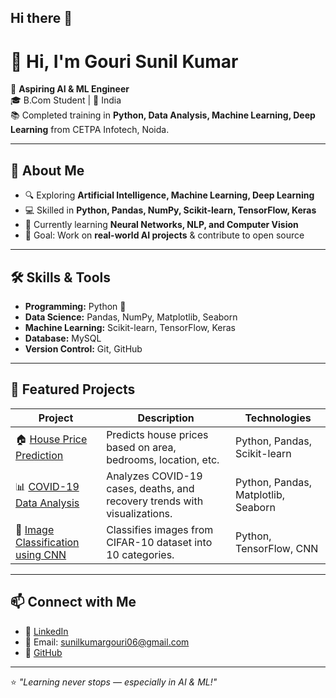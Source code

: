 ## Hi there 👋
# 👋 Hi, I'm Gouri Sunil Kumar  

🤖 **Aspiring AI & ML Engineer**  
🎓 B.Com Student | 📍 India  
📚 Completed training in **Python, Data Analysis, Machine Learning, Deep Learning** from CETPA Infotech, Noida.  

---

## 🚀 About Me
- 🔍 Exploring **Artificial Intelligence, Machine Learning, Deep Learning**
- 💻 Skilled in **Python, Pandas, NumPy, Scikit-learn, TensorFlow, Keras**
- 🌱 Currently learning **Neural Networks, NLP, and Computer Vision**
- 🎯 Goal: Work on **real-world AI projects** & contribute to open source

---

## 🛠 Skills & Tools
- **Programming:** Python 🐍  
- **Data Science:** Pandas, NumPy, Matplotlib, Seaborn  
- **Machine Learning:** Scikit-learn, TensorFlow, Keras  
- **Database:** MySQL  
- **Version Control:** Git, GitHub  

---

## 📂 Featured Projects
| Project | Description | Technologies |
|---------|-------------|--------------|
| 🏠 [House Price Prediction](https://github.com/GOURI0630/House-Price-Prediction) | Predicts house prices based on area, bedrooms, location, etc. | Python, Pandas, Scikit-learn |
| 📊 [COVID-19 Data Analysis](https://github.com/GOURI0630/COVID-19-Data-Analysis) | Analyzes COVID-19 cases, deaths, and recovery trends with visualizations. | Python, Pandas, Matplotlib, Seaborn |
| 🤖 [Image Classification using CNN](https://github.com/GOURI0630/Image-Classification-CNN) | Classifies images from CIFAR-10 dataset into 10 categories. | Python, TensorFlow, CNN |

---

## 📫 Connect with Me
- 💼 [LinkedIn](https://www.linkedin.com/in/gouri-790178327)
- 📧 Email: sunilkumargouri06@gmail.com
- 🐙 [GitHub](https://github.com/GOURI0630)

---

⭐ *"Learning never stops — especially in AI & ML!"*

<!--# 👋 Hi, I'm Gouri Sunil Kumar  

🤖 **Aspiring AI & ML Engineer**  
🎓 B.Com Student | 📍 India  
📚 Completed training in **Python, Data Analysis, Machine Learning, Deep Learning** from CETPA Infotech, Noida.  

---

## 🚀 About Me
- 🔍 Exploring **Artificial Intelligence, Machine Learning, Deep Learning**
- 💻 Skilled in **Python, Pandas, NumPy, Scikit-learn, TensorFlow, Keras**
- 🌱 Currently learning **Neural Networks, NLP, and Computer Vision**
- 🎯 Goal: Work on **real-world AI projects** & contribute to open source

---

## 🛠 Skills & Tools
- **Programming:** Python 🐍  
- **Data Science:** Pandas, NumPy, Matplotlib, Seaborn  
- **Machine Learning:** Scikit-learn, TensorFlow, Keras  
- **Database:** MySQL  
- **Version Control:** Git, GitHub  

---

## 📂 Featured Projects
- 🧠 **ML Model for Predicting House Prices** — [View Repository](#)
- 📊 **Data Analysis on COVID-19 Dataset** — [View Repository](#)
- 🤖 **Image Classification using CNN** — [View Repository](#)  

---

## 📫 Connect with Me
- 💼 [LinkedIn](www.linkedin.com/in/gouri-790178327)
- 📧 Email: your-sunilkumargouri06@gmail.com
- 🐙 [GitHub](GOURI0630)

---

⭐ **"Learning never stops — especially in AI & ML!"**

**GOURI0630/GOURI0630** is a ✨ _special_ ✨ repository because its `README.md` (this file) appears on your GitHub profile.

Here are some ideas to get you started:

- 🔭 I’m currently working on ...
- 🌱 I’m currently learning ...
- 👯 I’m looking to collaborate on ...
- 🤔 I’m looking for help with ...
- 💬 Ask me about ...
- 📫 How to reach me: ...
- 😄 Pronouns: ...
- ⚡ Fun fact: ...
-->
